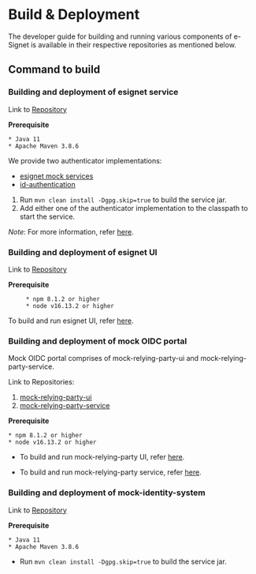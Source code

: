 # Build & Deployment

The developer guide for building and running various components of e-Signet is available in their respective repositories as mentioned below.

## Command to build

### Building and deployment of esignet service

Link to [Repository](https://github.com/mosip/esignet/tree/1.0.0/esignet-service)

**Prerequisite**

```
* Java 11
* Apache Maven 3.8.6
```
We provide two authenticator implementations:

* [esignet mock services](https://github.com/mosip/esignet-mock-services/tree/0.9.0/mock-esignet-integration-impl)
* [id-authentication](https://github.com/mosip/id-authentication/tree/release-1.2.0.1/authentication/esignet-integration-impl)

1. Run `mvn clean install -Dgpg.skip=true` to build the service jar.
2. Add either one of the authenticator implementation to the classpath to start the service.

_Note_: For more information, refer [here](https://docs.esignet.io/integration-guides).


### Building and deployment of esignet UI

Link to [Repository](https://github.com/mosip/esignet/tree/1.0.0/oidc-ui)

**Prerequisite**

```
	 * npm 8.1.2 or higher  
	 * node v16.13.2 or higher
```

To build and run esignet UI, refer [here](https://github.com/mosip/esignet/tree/1.0.0/oidc-ui#build--run-for-developers).


### Building and deployment of mock OIDC portal

Mock OIDC portal comprises of mock-relying-party-ui and mock-relying-party-service.

Link to Repositories:

1. [mock-relying-party-ui](https://github.com/mosip/esignet-mock-services/tree/0.9.0/mock-relying-party-ui)
2. [mock-relying-party-service](https://github.com/mosip/esignet-mock-services/tree/0.9.0/mock-relying-party-service)
 
**Prerequisite**

```
* npm 8.1.2 or higher  
* node v16.13.2 or higher
```

* To build and run mock-relying-party UI, refer [here](https://github.com/mosip/esignet-mock-services/tree/0.9.0/mock-relying-party-ui#build--run-for-developers).

* To build and run mock-relying-party service, refer [here](https://github.com/mosip/esignet-mock-services/tree/0.9.0/mock-relying-party-service#build--run-for-developers).


### Building and deployment of mock-identity-system

Link to [Repository](https://github.com/mosip/esignet-mock-services/tree/0.9.0/mock-identity-system)
 
**Prerequisite**

``` 
* Java 11
* Apache Maven 3.8.6
```

* Run `mvn clean install -Dgpg.skip=true` to build the service jar.


<!--

### Published Artifacts

* [mosipid/idp:0.9.0](https://hub.docker.com/layers/mosipid/idp/0.9.0/images/sha256-855d867c47b87c9722551dfa401140f47722ebbd10f68f77b3115847ca530324?context=explore)
* [mosipid/idp-ui:0.9.0](https://hub.docker.com/layers/mosipid/idp-ui/0.9.0/images/sha256-078d55236bf59a644bfa45f1bcc007c72c3bf6998a9c5ae630a1cd79ae15b0e7?context=explore)
* [mosipid/oidc-ui:0.9.0](https://hub.docker.com/layers/mosipid/oidc-ui/0.9.0/images/sha256-a254796a60098a2aabe6db5b107d85fbd6c6c30cd6a4456e7168160d6762a9da?context=explore)
* [mosipid/oidc-server:0.9.0](https://hub.docker.com/layers/mosipid/oidc-server/0.9.0/images/sha256-ef003475ff3cba9b71f6a17772a011226ba8c885e03081a2b960a8bd487d4790?context=explore)

## Deployment \[TODO]

Prerequisite

Can I use the dockers directly?

How can I run it on my development machine?

How to deploy?

How to scale

How to configure

How to test
-->
